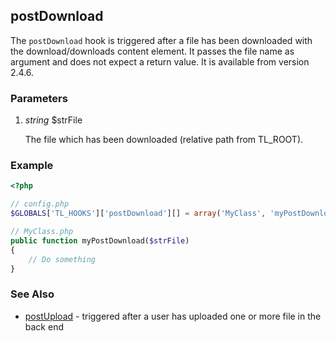 postDownload
------------

The `postDownload` hook is triggered after a file has been downloaded with the download/downloads content element. It passes the file name as argument and does not expect a return value. It is available from version 2.4.6.


### Parameters ###

1. *string* $strFile

	The file which has been downloaded (relative path from TL_ROOT).


### Example ###

```php
<?php

// config.php
$GLOBALS['TL_HOOKS']['postDownload'][] = array('MyClass', 'myPostDownload');

// MyClass.php
public function myPostDownload($strFile)
{
    // Do something
}
```


### See Also ###

- [postUpload](postUpload.md) - triggered after a user has uploaded one or more file in the back end
